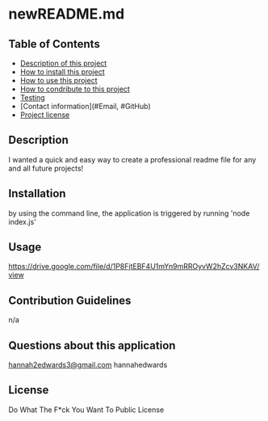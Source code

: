
# newREADME.md
## Table of Contents
- [Description of this project](#Description)
- [How to install this project](#Installation)
- [How to use this project](#Usage)
- [How to condribute to this project](#Contribution)
- [Testing](#Tests)
- [Contact information](#Email, #GitHub)
- [Project license](#License)
## Description
I wanted a quick and easy way to create a professional readme file for any and all future projects!
## Installation 
by using the command line, the application is triggered by running 'node index.js'
## Usage
https://drive.google.com/file/d/1P8FjtEBF4U1mYn9mRROyvW2hZcv3NKAV/view
## Contribution Guidelines
n/a
## Questions about this application
hannah2edwards3@gmail.com
hannahedwards
## License
Do What The F*ck You Want To Public License
